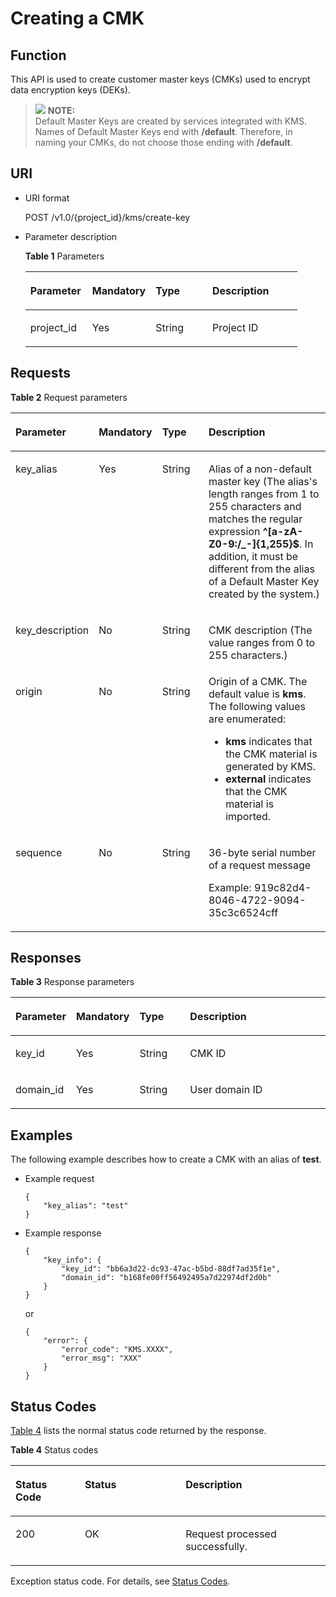 # Creating a CMK<a name="kms_02_0012"></a>

## Function<a name="en-us_topic_0112992294_s1731a14fb0144c79bf0fa90c694f34f7"></a>

This API is used to create customer master keys \(CMKs\) used to encrypt data encryption keys \(DEKs\).

>![](/images/icon-note.gif) **NOTE:**   
>Default Master Keys are created by services integrated with KMS. Names of Default Master Keys end with  **/default**. Therefore, in naming your CMKs, do not choose those ending with  **/default**.  

## URI<a name="en-us_topic_0112992294_se70c3e5518a04f60b06032524dddfef4"></a>

-   URI format

    POST /v1.0/\{project\_id\}/kms/create-key

-   Parameter description

    **Table  1**  Parameters

    <a name="en-us_topic_0112992294_t982da1e0196d4ec1a28d1fbff2cc8191"></a>
    <table><thead align="left"><tr id="en-us_topic_0112992294_r6e963322c1e740d181726d2f0e91df5a"><th class="cellrowborder" valign="top" width="22.74%" id="mcps1.2.5.1.1"><p id="en-us_topic_0112992294_a3b5bbe5a7f644fd3a74cecbfb3f7ed60"><a name="en-us_topic_0112992294_a3b5bbe5a7f644fd3a74cecbfb3f7ed60"></a><a name="en-us_topic_0112992294_a3b5bbe5a7f644fd3a74cecbfb3f7ed60"></a><strong id="en-us_topic_0112992294_b842352706165836"><a name="en-us_topic_0112992294_b842352706165836"></a><a name="en-us_topic_0112992294_b842352706165836"></a>Parameter</strong></p>
    </th>
    <th class="cellrowborder" valign="top" width="23.31%" id="mcps1.2.5.1.2"><p id="en-us_topic_0112992294_ad98d2f62bd064b4e96ea922645197c24"><a name="en-us_topic_0112992294_ad98d2f62bd064b4e96ea922645197c24"></a><a name="en-us_topic_0112992294_ad98d2f62bd064b4e96ea922645197c24"></a><strong id="en-us_topic_0112992294_b842352706165839"><a name="en-us_topic_0112992294_b842352706165839"></a><a name="en-us_topic_0112992294_b842352706165839"></a>Mandatory</strong></p>
    </th>
    <th class="cellrowborder" valign="top" width="20.86%" id="mcps1.2.5.1.3"><p id="en-us_topic_0112992294_a3becf0b3aec9468984c2efc8d5abbea5"><a name="en-us_topic_0112992294_a3becf0b3aec9468984c2efc8d5abbea5"></a><a name="en-us_topic_0112992294_a3becf0b3aec9468984c2efc8d5abbea5"></a>Type</p>
    </th>
    <th class="cellrowborder" valign="top" width="33.09%" id="mcps1.2.5.1.4"><p id="en-us_topic_0112992294_a6bb6f1fe56a2454982832e8d56d354d8"><a name="en-us_topic_0112992294_a6bb6f1fe56a2454982832e8d56d354d8"></a><a name="en-us_topic_0112992294_a6bb6f1fe56a2454982832e8d56d354d8"></a>Description</p>
    </th>
    </tr>
    </thead>
    <tbody><tr id="en-us_topic_0112992294_r69bf37b65d3f446eab7b3f4d1b2fcec0"><td class="cellrowborder" valign="top" width="22.74%" headers="mcps1.2.5.1.1 "><p id="en-us_topic_0112992294_ae42d73592f58424ea93a11e52d2478dd"><a name="en-us_topic_0112992294_ae42d73592f58424ea93a11e52d2478dd"></a><a name="en-us_topic_0112992294_ae42d73592f58424ea93a11e52d2478dd"></a>project_id</p>
    </td>
    <td class="cellrowborder" valign="top" width="23.31%" headers="mcps1.2.5.1.2 "><p id="en-us_topic_0112992294_a56440c0f0ae34ba3b8033d1247673984"><a name="en-us_topic_0112992294_a56440c0f0ae34ba3b8033d1247673984"></a><a name="en-us_topic_0112992294_a56440c0f0ae34ba3b8033d1247673984"></a>Yes</p>
    </td>
    <td class="cellrowborder" valign="top" width="20.86%" headers="mcps1.2.5.1.3 "><p id="en-us_topic_0112992294_a1a4a71c11a4a45a58d0de2fbe009e9d9"><a name="en-us_topic_0112992294_a1a4a71c11a4a45a58d0de2fbe009e9d9"></a><a name="en-us_topic_0112992294_a1a4a71c11a4a45a58d0de2fbe009e9d9"></a>String</p>
    </td>
    <td class="cellrowborder" valign="top" width="33.09%" headers="mcps1.2.5.1.4 "><p id="en-us_topic_0112992294_a1314869d2dc147b38461e037d622f7b4"><a name="en-us_topic_0112992294_a1314869d2dc147b38461e037d622f7b4"></a><a name="en-us_topic_0112992294_a1314869d2dc147b38461e037d622f7b4"></a>Project ID</p>
    </td>
    </tr>
    </tbody>
    </table>


## Requests<a name="en-us_topic_0112992294_seb7b7901701247fab30a59b76f1c7f93"></a>

**Table  2**  Request parameters

<a name="en-us_topic_0112992294_table46221022101230"></a>
<table><thead align="left"><tr id="en-us_topic_0112992294_row9315574101230"><th class="cellrowborder" valign="top" width="17%" id="mcps1.2.5.1.1"><p id="en-us_topic_0112992294_p16364058101230"><a name="en-us_topic_0112992294_p16364058101230"></a><a name="en-us_topic_0112992294_p16364058101230"></a>Parameter</p>
</th>
<th class="cellrowborder" valign="top" width="16%" id="mcps1.2.5.1.2"><p id="en-us_topic_0112992294_p57514295101230"><a name="en-us_topic_0112992294_p57514295101230"></a><a name="en-us_topic_0112992294_p57514295101230"></a><strong id="en-us_topic_0112992294_b842352706165630"><a name="en-us_topic_0112992294_b842352706165630"></a><a name="en-us_topic_0112992294_b842352706165630"></a>Mandatory</strong></p>
</th>
<th class="cellrowborder" valign="top" width="17%" id="mcps1.2.5.1.3"><p id="en-us_topic_0112992294_p50420322101230"><a name="en-us_topic_0112992294_p50420322101230"></a><a name="en-us_topic_0112992294_p50420322101230"></a><strong id="en-us_topic_0112992294_b842352706165626"><a name="en-us_topic_0112992294_b842352706165626"></a><a name="en-us_topic_0112992294_b842352706165626"></a>Type</strong></p>
</th>
<th class="cellrowborder" valign="top" width="50%" id="mcps1.2.5.1.4"><p id="en-us_topic_0112992294_p28146304101230"><a name="en-us_topic_0112992294_p28146304101230"></a><a name="en-us_topic_0112992294_p28146304101230"></a>Description</p>
</th>
</tr>
</thead>
<tbody><tr id="en-us_topic_0112992294_row65258150101230"><td class="cellrowborder" valign="top" width="17%" headers="mcps1.2.5.1.1 "><p id="en-us_topic_0112992294_p1543290910164"><a name="en-us_topic_0112992294_p1543290910164"></a><a name="en-us_topic_0112992294_p1543290910164"></a>key_alias</p>
</td>
<td class="cellrowborder" valign="top" width="16%" headers="mcps1.2.5.1.2 "><p id="en-us_topic_0112992294_p5515069010164"><a name="en-us_topic_0112992294_p5515069010164"></a><a name="en-us_topic_0112992294_p5515069010164"></a>Yes</p>
</td>
<td class="cellrowborder" valign="top" width="17%" headers="mcps1.2.5.1.3 "><p id="en-us_topic_0112992294_p4210609710164"><a name="en-us_topic_0112992294_p4210609710164"></a><a name="en-us_topic_0112992294_p4210609710164"></a>String</p>
</td>
<td class="cellrowborder" valign="top" width="50%" headers="mcps1.2.5.1.4 "><p id="en-us_topic_0112992294_p3802087110164"><a name="en-us_topic_0112992294_p3802087110164"></a><a name="en-us_topic_0112992294_p3802087110164"></a>Alias of a non-default master key (The alias's length ranges from 1 to 255 characters and matches the regular expression <span class="parmvalue" id="en-us_topic_0112992294_parmvalue698033652174049"><a name="en-us_topic_0112992294_parmvalue698033652174049"></a><a name="en-us_topic_0112992294_parmvalue698033652174049"></a><b>^[a-zA-Z0-9:/_-]{1,255}$</b></span>. In addition, it must be different from the alias of a Default Master Key created by the system.)</p>
</td>
</tr>
<tr id="en-us_topic_0112992294_row2245699720624"><td class="cellrowborder" valign="top" width="17%" headers="mcps1.2.5.1.1 "><p id="en-us_topic_0112992294_p707743220624"><a name="en-us_topic_0112992294_p707743220624"></a><a name="en-us_topic_0112992294_p707743220624"></a>key_description</p>
</td>
<td class="cellrowborder" valign="top" width="16%" headers="mcps1.2.5.1.2 "><p id="en-us_topic_0112992294_p6281259420624"><a name="en-us_topic_0112992294_p6281259420624"></a><a name="en-us_topic_0112992294_p6281259420624"></a>No</p>
</td>
<td class="cellrowborder" valign="top" width="17%" headers="mcps1.2.5.1.3 "><p id="en-us_topic_0112992294_p3640115720624"><a name="en-us_topic_0112992294_p3640115720624"></a><a name="en-us_topic_0112992294_p3640115720624"></a>String</p>
</td>
<td class="cellrowborder" valign="top" width="50%" headers="mcps1.2.5.1.4 "><p id="en-us_topic_0112992294_p5465533520624"><a name="en-us_topic_0112992294_p5465533520624"></a><a name="en-us_topic_0112992294_p5465533520624"></a>CMK description (The value ranges from 0 to 255 characters.)</p>
</td>
</tr>
<tr id="en-us_topic_0112992294_row56396726142438"><td class="cellrowborder" valign="top" width="17%" headers="mcps1.2.5.1.1 "><p id="en-us_topic_0112992294_p4732068142438"><a name="en-us_topic_0112992294_p4732068142438"></a><a name="en-us_topic_0112992294_p4732068142438"></a>origin</p>
</td>
<td class="cellrowborder" valign="top" width="16%" headers="mcps1.2.5.1.2 "><p id="en-us_topic_0112992294_p42803505142438"><a name="en-us_topic_0112992294_p42803505142438"></a><a name="en-us_topic_0112992294_p42803505142438"></a>No</p>
</td>
<td class="cellrowborder" valign="top" width="17%" headers="mcps1.2.5.1.3 "><p id="en-us_topic_0112992294_p47753194142438"><a name="en-us_topic_0112992294_p47753194142438"></a><a name="en-us_topic_0112992294_p47753194142438"></a>String</p>
</td>
<td class="cellrowborder" valign="top" width="50%" headers="mcps1.2.5.1.4 "><div class="p" id="en-us_topic_0112992294_p44531872142438"><a name="en-us_topic_0112992294_p44531872142438"></a><a name="en-us_topic_0112992294_p44531872142438"></a>Origin of a CMK. The default value is <span class="parmvalue" id="en-us_topic_0112992294_parmvalue1849726112141249"><a name="en-us_topic_0112992294_parmvalue1849726112141249"></a><a name="en-us_topic_0112992294_parmvalue1849726112141249"></a><b>kms</b></span>. The following values are enumerated:<a name="en-us_topic_0112992294_ul43826915161742"></a><a name="en-us_topic_0112992294_ul43826915161742"></a><ul id="en-us_topic_0112992294_ul43826915161742"><li><span class="parmvalue" id="en-us_topic_0112992294_parmvalue1011124252141313"><a name="en-us_topic_0112992294_parmvalue1011124252141313"></a><a name="en-us_topic_0112992294_parmvalue1011124252141313"></a><b>kms</b></span> indicates that the CMK material is generated by KMS.</li><li><span class="parmvalue" id="en-us_topic_0112992294_parmvalue501259129141335"><a name="en-us_topic_0112992294_parmvalue501259129141335"></a><a name="en-us_topic_0112992294_parmvalue501259129141335"></a><b>external</b></span> indicates that the CMK material is imported.</li></ul>
</div>
</td>
</tr>
<tr id="en-us_topic_0112992294_row35142504101726"><td class="cellrowborder" valign="top" width="17%" headers="mcps1.2.5.1.1 "><p id="en-us_topic_0112992294_p269135101746"><a name="en-us_topic_0112992294_p269135101746"></a><a name="en-us_topic_0112992294_p269135101746"></a>sequence</p>
</td>
<td class="cellrowborder" valign="top" width="16%" headers="mcps1.2.5.1.2 "><p id="en-us_topic_0112992294_p20967256101746"><a name="en-us_topic_0112992294_p20967256101746"></a><a name="en-us_topic_0112992294_p20967256101746"></a>No</p>
</td>
<td class="cellrowborder" valign="top" width="17%" headers="mcps1.2.5.1.3 "><p id="en-us_topic_0112992294_p21799971101746"><a name="en-us_topic_0112992294_p21799971101746"></a><a name="en-us_topic_0112992294_p21799971101746"></a>String</p>
</td>
<td class="cellrowborder" valign="top" width="50%" headers="mcps1.2.5.1.4 "><p id="en-us_topic_0112992294_p89331932112120"><a name="en-us_topic_0112992294_p89331932112120"></a><a name="en-us_topic_0112992294_p89331932112120"></a>36-byte serial number of a request message</p>
<p id="en-us_topic_0112992294_p20626198101746"><a name="en-us_topic_0112992294_p20626198101746"></a><a name="en-us_topic_0112992294_p20626198101746"></a>Example: 919c82d4-8046-4722-9094-35c3c6524cff</p>
</td>
</tr>
</tbody>
</table>

## Responses<a name="en-us_topic_0112992294_sfadd53a5f4714e8f87811818d62d0296"></a>

**Table  3**  Response parameters

<a name="en-us_topic_0112992294_t98d238e10953421e84a073707024c329"></a>
<table><thead align="left"><tr id="en-us_topic_0112992294_r144a2c52c5054c6d9243eb2ef3875a21"><th class="cellrowborder" valign="top" width="17%" id="mcps1.2.5.1.1"><p id="en-us_topic_0112992294_a9156e0b03f054d4e8547e0787f88a51b"><a name="en-us_topic_0112992294_a9156e0b03f054d4e8547e0787f88a51b"></a><a name="en-us_topic_0112992294_a9156e0b03f054d4e8547e0787f88a51b"></a>Parameter</p>
</th>
<th class="cellrowborder" valign="top" width="16%" id="mcps1.2.5.1.2"><p id="en-us_topic_0112992294_a1851157c81e14d7f82db752a5737195a"><a name="en-us_topic_0112992294_a1851157c81e14d7f82db752a5737195a"></a><a name="en-us_topic_0112992294_a1851157c81e14d7f82db752a5737195a"></a><strong id="en-us_topic_0112992294_b842352706165935"><a name="en-us_topic_0112992294_b842352706165935"></a><a name="en-us_topic_0112992294_b842352706165935"></a>Mandatory</strong></p>
</th>
<th class="cellrowborder" valign="top" width="17%" id="mcps1.2.5.1.3"><p id="en-us_topic_0112992294_a39360acf5daf4c01a1ebddeff5d68a1c"><a name="en-us_topic_0112992294_a39360acf5daf4c01a1ebddeff5d68a1c"></a><a name="en-us_topic_0112992294_a39360acf5daf4c01a1ebddeff5d68a1c"></a><strong id="en-us_topic_0112992294_b842352706165929"><a name="en-us_topic_0112992294_b842352706165929"></a><a name="en-us_topic_0112992294_b842352706165929"></a>Type</strong></p>
</th>
<th class="cellrowborder" valign="top" width="50%" id="mcps1.2.5.1.4"><p id="en-us_topic_0112992294_a0097000016b14857972b7929bcaaa038"><a name="en-us_topic_0112992294_a0097000016b14857972b7929bcaaa038"></a><a name="en-us_topic_0112992294_a0097000016b14857972b7929bcaaa038"></a>Description</p>
</th>
</tr>
</thead>
<tbody><tr id="en-us_topic_0112992294_r3c4af7b36e9240d197ab56255e37b83c"><td class="cellrowborder" valign="top" width="17%" headers="mcps1.2.5.1.1 "><p id="en-us_topic_0112992294_p43705601102713"><a name="en-us_topic_0112992294_p43705601102713"></a><a name="en-us_topic_0112992294_p43705601102713"></a>key_id</p>
</td>
<td class="cellrowborder" valign="top" width="16%" headers="mcps1.2.5.1.2 "><p id="en-us_topic_0112992294_p63384753102713"><a name="en-us_topic_0112992294_p63384753102713"></a><a name="en-us_topic_0112992294_p63384753102713"></a>Yes</p>
</td>
<td class="cellrowborder" valign="top" width="17%" headers="mcps1.2.5.1.3 "><p id="en-us_topic_0112992294_p50492797102713"><a name="en-us_topic_0112992294_p50492797102713"></a><a name="en-us_topic_0112992294_p50492797102713"></a>String</p>
</td>
<td class="cellrowborder" valign="top" width="50%" headers="mcps1.2.5.1.4 "><p id="en-us_topic_0112992294_p33891398102713"><a name="en-us_topic_0112992294_p33891398102713"></a><a name="en-us_topic_0112992294_p33891398102713"></a>CMK ID</p>
</td>
</tr>
<tr id="en-us_topic_0112992294_rf212a916c502452a8e151eba2f118272"><td class="cellrowborder" valign="top" width="17%" headers="mcps1.2.5.1.1 "><p id="en-us_topic_0112992294_p15241273102723"><a name="en-us_topic_0112992294_p15241273102723"></a><a name="en-us_topic_0112992294_p15241273102723"></a>domain_id</p>
</td>
<td class="cellrowborder" valign="top" width="16%" headers="mcps1.2.5.1.2 "><p id="en-us_topic_0112992294_p5791264102723"><a name="en-us_topic_0112992294_p5791264102723"></a><a name="en-us_topic_0112992294_p5791264102723"></a>Yes</p>
</td>
<td class="cellrowborder" valign="top" width="17%" headers="mcps1.2.5.1.3 "><p id="en-us_topic_0112992294_p26583640102723"><a name="en-us_topic_0112992294_p26583640102723"></a><a name="en-us_topic_0112992294_p26583640102723"></a>String</p>
</td>
<td class="cellrowborder" valign="top" width="50%" headers="mcps1.2.5.1.4 "><p id="en-us_topic_0112992294_p66439224102723"><a name="en-us_topic_0112992294_p66439224102723"></a><a name="en-us_topic_0112992294_p66439224102723"></a>User domain ID</p>
</td>
</tr>
</tbody>
</table>

## Examples<a name="en-us_topic_0112992294_section1079019295212"></a>

The following example describes how to create a CMK with an alias of  **test**.

-   Example request

    ```
    {
        "key_alias": "test"
    }
    ```

-   Example response

    ```
    {
        "key_info": {
            "key_id": "bb6a3d22-dc93-47ac-b5bd-88df7ad35f1e",
            "domain_id": "b168fe00ff56492495a7d22974df2d0b"
        }
    }
    ```

    or

    ```
    {
        "error": {
            "error_code": "KMS.XXXX",
            "error_msg": "XXX"
        }
    }
    ```


## Status Codes<a name="en-us_topic_0112992294_s811d1a98cd5242509abd6671a9959d55"></a>

[Table 4](#en-us_topic_0112992294_en-us_topic_0079615001_table20596071)  lists the normal status code returned by the response.

**Table  4**  Status codes

<a name="en-us_topic_0112992294_en-us_topic_0079615001_table20596071"></a>
<table><thead align="left"><tr id="en-us_topic_0112992294_en-us_topic_0079615001_row9746163"><th class="cellrowborder" valign="top" width="22%" id="mcps1.2.4.1.1"><p id="en-us_topic_0112992294_p57545694203043"><a name="en-us_topic_0112992294_p57545694203043"></a><a name="en-us_topic_0112992294_p57545694203043"></a>Status Code</p>
</th>
<th class="cellrowborder" valign="top" width="32%" id="mcps1.2.4.1.2"><p id="en-us_topic_0112992294_p4531342288"><a name="en-us_topic_0112992294_p4531342288"></a><a name="en-us_topic_0112992294_p4531342288"></a>Status</p>
</th>
<th class="cellrowborder" valign="top" width="46%" id="mcps1.2.4.1.3"><p id="en-us_topic_0112992294_p30689603203043"><a name="en-us_topic_0112992294_p30689603203043"></a><a name="en-us_topic_0112992294_p30689603203043"></a>Description</p>
</th>
</tr>
</thead>
<tbody><tr id="en-us_topic_0112992294_en-us_topic_0079615001_row48621261"><td class="cellrowborder" valign="top" width="22%" headers="mcps1.2.4.1.1 "><p id="en-us_topic_0112992294_en-us_topic_0079615001_p46008046"><a name="en-us_topic_0112992294_en-us_topic_0079615001_p46008046"></a><a name="en-us_topic_0112992294_en-us_topic_0079615001_p46008046"></a>200</p>
</td>
<td class="cellrowborder" valign="top" width="32%" headers="mcps1.2.4.1.2 "><p id="en-us_topic_0112992294_p7538425819"><a name="en-us_topic_0112992294_p7538425819"></a><a name="en-us_topic_0112992294_p7538425819"></a>OK</p>
</td>
<td class="cellrowborder" valign="top" width="46%" headers="mcps1.2.4.1.3 "><p id="en-us_topic_0112992294_p1885682315512"><a name="en-us_topic_0112992294_p1885682315512"></a><a name="en-us_topic_0112992294_p1885682315512"></a>Request processed successfully.</p>
</td>
</tr>
</tbody>
</table>

Exception status code. For details, see  [Status Codes](status-codes.md#kms_02_0301).

